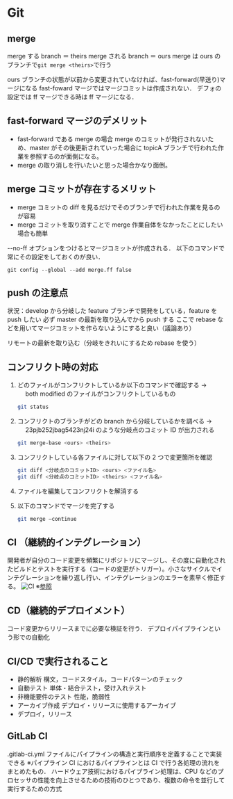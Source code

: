 # Git

## merge

merge する branch ＝ theirs
merge される branch ＝ ours
merge は ours のブランチで`git merge <theirs>`で行う

ours ブランチの状態が以前から変更されていなければ、fast-forward(早送り)マージになる
fast-foward マージではマージコミットは作成されない．
デフォの設定では ff マージできる時は ff マージになる．

## fast-forward マージのデメリット

- fast-forward である merge の場合 merge のコミットが発行されないため、master がその後更新されていった場合に topicA ブランチで行われた作業を参照するのが面倒になる。
- merge の取り消しを行いたいと思った場合かなり面倒。

## merge コミットが存在するメリット

- merge コミットの diff を見るだけでそのブランチで行われた作業を見るのが容易
- merge コミットを取り消すことで merge 作業自体をなかったことにしたい場合も簡単

--no-ff オプションをつけるとマージコミットが作成される．
以下のコマンドで常にその設定をしておくのが良い．

```
git config --global --add merge.ff false
```

## push の注意点

状況：develop から分岐した feature ブランチで開発をしている，feature を push したい
必ず master の最新を取り込んでから push する
ここで rebase などを用いてマージコミットを作らないようにすると良い（議論あり）

リモートの最新を取り込む（分岐をきれいにするため rebase を使う）

## コンフリクト時の対応

1. どのファイルがコンフリクトしているか以下のコマンドで確認する
   → 　 both modified のファイルがコンフリクトしているもの

   ```bash
   git status
   ```

2. コンフリクトのブランチがどの branch から分岐しているかを調べる
   → 　 23pjb252jbag5423nj24i のような分岐点のコミット ID が出力される

   ```bash
   git merge-base <ours> <theirs>
   ```

3. コンフリクトしている各ファイルに対して以下の 2 つで変更箇所を確認

   ```bash
   git diff <分岐点のコミットID> <ours> <ファイル名>
   git diff <分岐点のコミットID> <theirs> <ファイル名>
   ```

4. ファイルを編集してコンフリクトを解消する

5. 以下のコマンドでマージを完了する

   ```bash
   git merge –continue
   ```

## CI （継続的インテグレーション）

開発者が自分のコード変更を頻繁にリポジトリにマージし、その度に自動化されたビルドとテストを実行する（コードの変更がトリガー）。小さなサイクルでインテグレーションを繰り返し行い、インテグレーションのエラーを素早く修正する。
![CI](img/ci-cycle.png)
※[参照](https://www.techmatrix.co.jp/product/cisolution/cisolution1.html)

## CD（継続的デプロイメント）

コード変更からリリースまでに必要な検証を行う．
デプロイパイプラインという形での自動化

## CI/CD で実行されること

- 静的解析
  構文，コードスタイル，コードパターンのチェック
- 自動テスト
  単体・結合テスト，受け入れテスト
- 非機能要件のテスト
  性能，脆弱性
- アーカイブ作成
  デプロイ・リリースに使用するアーカイブ
- デプロイ，リリース

## GitLab CI

.gitlab-ci.yml ファイルにパイプラインの構造と実行順序を定義することで実装できる
※パイプライン
CI におけるパイプラインとは CI で行う各処理の流れをまとめたもの．
ハードウェア技術におけるパイプライン処理は、CPU などのプロセッサの性能を向上させるための技術のひとつであり、複数の命令を並行して実行するための方式

